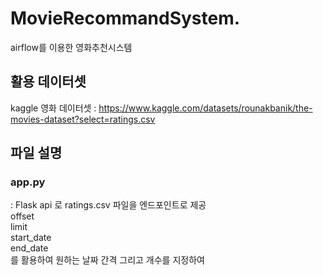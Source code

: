 # MovieRecommandSystem.
airflow를 이용한 영화추천시스템


## 활용 데이터셋 
kaggle 영화 데이터셋 : https://www.kaggle.com/datasets/rounakbanik/the-movies-dataset?select=ratings.csv

## 파일 설명 

### app.py   
: Flask api 로 ratings.csv 파일을 엔드포인트로 제공   
offset   
limit   
start_date   
end_date   
를 활용하여 원하는 날짜 간격 그리고 개수를 지정하여    

